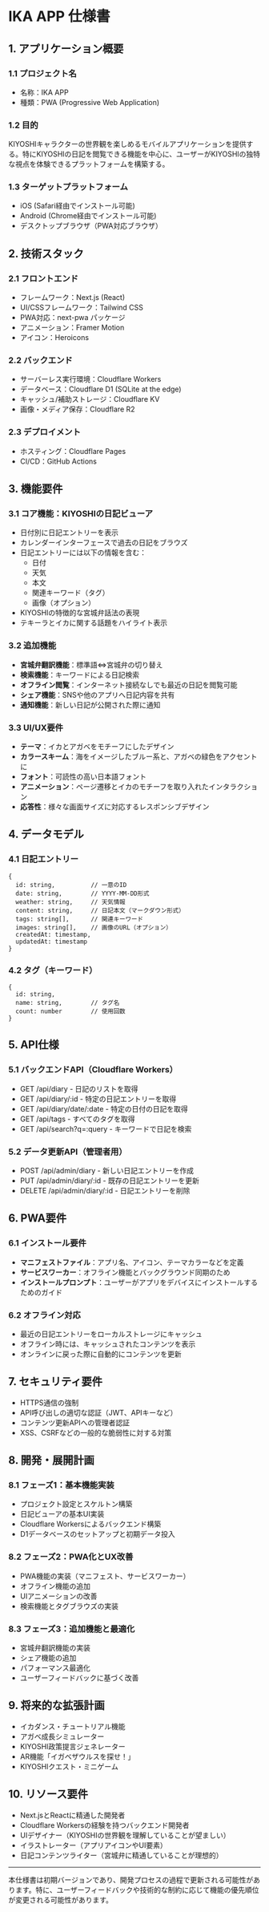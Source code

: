 # IKA APP 仕様書

## 1. アプリケーション概要

### 1.1 プロジェクト名
- 名称：IKA APP
- 種類：PWA (Progressive Web Application)

### 1.2 目的
KIYOSHIキャラクターの世界観を楽しめるモバイルアプリケーションを提供する。特にKIYOSHIの日記を閲覧できる機能を中心に、ユーザーがKIYOSHIの独特な視点を体験できるプラットフォームを構築する。

### 1.3 ターゲットプラットフォーム
- iOS (Safari経由でインストール可能)
- Android (Chrome経由でインストール可能)
- デスクトップブラウザ（PWA対応ブラウザ）

## 2. 技術スタック

### 2.1 フロントエンド
- フレームワーク：Next.js (React)
- UI/CSSフレームワーク：Tailwind CSS
- PWA対応：next-pwa パッケージ
- アニメーション：Framer Motion
- アイコン：Heroicons

### 2.2 バックエンド
- サーバーレス実行環境：Cloudflare Workers
- データベース：Cloudflare D1 (SQLite at the edge)
- キャッシュ/補助ストレージ：Cloudflare KV
- 画像・メディア保存：Cloudflare R2

### 2.3 デプロイメント
- ホスティング：Cloudflare Pages
- CI/CD：GitHub Actions

## 3. 機能要件

### 3.1 コア機能：KIYOSHIの日記ビューア
- 日付別に日記エントリーを表示
- カレンダーインターフェースで過去の日記をブラウズ
- 日記エントリーには以下の情報を含む：
  - 日付
  - 天気
  - 本文
  - 関連キーワード（タグ）
  - 画像（オプション）
- KIYOSHIの特徴的な宮城弁話法の表現
- テキーラとイカに関する話題をハイライト表示

### 3.2 追加機能
- **宮城弁翻訳機能**：標準語⇔宮城弁の切り替え
- **検索機能**：キーワードによる日記検索
- **オフライン閲覧**：インターネット接続なしでも最近の日記を閲覧可能
- **シェア機能**：SNSや他のアプリへ日記内容を共有
- **通知機能**：新しい日記が公開された際に通知

### 3.3 UI/UX要件
- **テーマ**：イカとアガベをモチーフにしたデザイン
- **カラースキーム**：海をイメージしたブルー系と、アガベの緑色をアクセントに
- **フォント**：可読性の高い日本語フォント
- **アニメーション**：ページ遷移とイカのモチーフを取り入れたインタラクション
- **応答性**：様々な画面サイズに対応するレスポンシブデザイン

## 4. データモデル

### 4.1 日記エントリー
```
{
  id: string,          // 一意のID
  date: string,        // YYYY-MM-DD形式
  weather: string,     // 天気情報
  content: string,     // 日記本文（マークダウン形式）
  tags: string[],      // 関連キーワード
  images: string[],    // 画像のURL（オプション）
  createdAt: timestamp,
  updatedAt: timestamp
}
```

### 4.2 タグ（キーワード）
```
{
  id: string,
  name: string,        // タグ名
  count: number        // 使用回数
}
```

## 5. API仕様

### 5.1 バックエンドAPI（Cloudflare Workers）
- GET /api/diary - 日記のリストを取得
- GET /api/diary/:id - 特定の日記エントリーを取得
- GET /api/diary/date/:date - 特定の日付の日記を取得
- GET /api/tags - すべてのタグを取得
- GET /api/search?q=:query - キーワードで日記を検索

### 5.2 データ更新API（管理者用）
- POST /api/admin/diary - 新しい日記エントリーを作成
- PUT /api/admin/diary/:id - 既存の日記エントリーを更新
- DELETE /api/admin/diary/:id - 日記エントリーを削除

## 6. PWA要件

### 6.1 インストール要件
- **マニフェストファイル**：アプリ名、アイコン、テーマカラーなどを定義
- **サービスワーカー**：オフライン機能とバックグラウンド同期のため
- **インストールプロンプト**：ユーザーがアプリをデバイスにインストールするためのガイド

### 6.2 オフライン対応
- 最近の日記エントリーをローカルストレージにキャッシュ
- オフライン時には、キャッシュされたコンテンツを表示
- オンラインに戻った際に自動的にコンテンツを更新

## 7. セキュリティ要件
- HTTPS通信の強制
- API呼び出しの適切な認証（JWT、APIキーなど）
- コンテンツ更新APIへの管理者認証
- XSS、CSRFなどの一般的な脆弱性に対する対策

## 8. 開発・展開計画

### 8.1 フェーズ1：基本機能実装
- プロジェクト設定とスケルトン構築
- 日記ビューアの基本UI実装
- Cloudflare Workersによるバックエンド構築
- D1データベースのセットアップと初期データ投入

### 8.2 フェーズ2：PWA化とUX改善
- PWA機能の実装（マニフェスト、サービスワーカー）
- オフライン機能の追加
- UIアニメーションの改善
- 検索機能とタグブラウズの実装

### 8.3 フェーズ3：追加機能と最適化
- 宮城弁翻訳機能の実装
- シェア機能の追加
- パフォーマンス最適化
- ユーザーフィードバックに基づく改善

## 9. 将来的な拡張計画
- イカダンス・チュートリアル機能
- アガベ成長シミュレーター
- KIYOSHI政策提言ジェネレーター
- AR機能「イガベザウルスを探せ！」
- KIYOSHIクエスト・ミニゲーム

## 10. リソース要件
- Next.jsとReactに精通した開発者
- Cloudflare Workersの経験を持つバックエンド開発者
- UIデザイナー（KIYOSHIの世界観を理解していることが望ましい）
- イラストレーター（アプリアイコンやUI要素）
- 日記コンテンツライター（宮城弁に精通していることが理想的）

---

本仕様書は初期バージョンであり、開発プロセスの過程で更新される可能性があります。特に、ユーザーフィードバックや技術的な制約に応じて機能の優先順位が変更される可能性があります。
